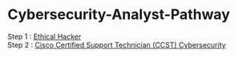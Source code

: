 # Cybersecurity-Analyst-Pathway
Step 1 : <a href="[https://skillsforall.com/career-path/cybersecurity?courseLang=en-US](https://skillsforall.com/course/ethical-hacker?courseLang=en-US)https://skillsforall.com/course/ethical-hacker?courseLang=en-US"> Ethical Hacker </a> <br/>
Step 2 : <a href="https://skillsforall.com/resources/ccst-cybersecurity?courseLang=en-US"> Cisco Certified Support Technician (CCST) Cybersecurity</a>
